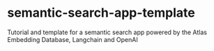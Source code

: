 # semantic-search-app-template
Tutorial and template for a semantic search app powered by the Atlas Embedding Database, Langchain and OpenAI
